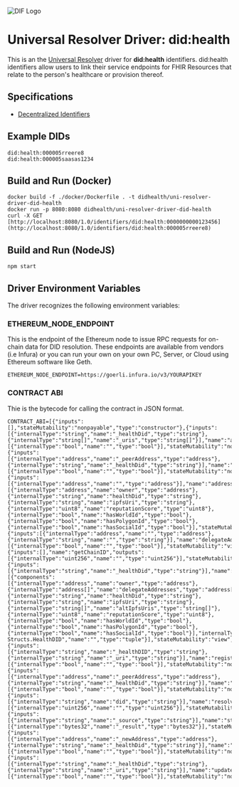 ![DIF Logo](https://raw.githubusercontent.com/decentralized-identity/universal-resolver/master/docs/logo-dif.png)

# Universal Resolver Driver: did:health

This is an the [Universal Resolver](https://github.com/decentralized-identity/universal-resolver/) driver for **did:health** identifiers.  did:health identifiers allow users to link their service endpoints for FHIR Resources that relate to the person's healthcare or provision thereof.

## Specifications

* [Decentralized Identifiers](https://w3c.github.io/did-core/)

## Example DIDs

```
did:health:000005rreere8
did:health:000005saasas1234
```

## Build and Run (Docker)

```
docker build -f ./docker/Dockerfile . -t didhealth/uni-resolver-driver-did-health
docker run -p 8080:8080 didhealth/uni-resolver-driver-did-health
curl -X GET [http://localhost:8080/1.0/identifiers/did:health:0000000000123456](http://localhost:8080/1.0/identifiers/did:health:000005rreere8)
```

## Build and Run (NodeJS)

```
npm start
```

## Driver Environment Variables

The driver recognizes the following environment variables:
### ETHEREUM_NODE_ENDPOINT
This is the endpoint of the Ethereum node to issue RPC requests for on-chain data for DID resolution.  These endpoints are available from vendors (i.e Infura) or you can run your own on your own PC, Server, or Cloud using Ethereum software like Geth.
```
ETHEREUM_NODE_ENDPOINT=https://goerli.infura.io/v3/YOURAPIKEY
```
### CONTRACT ABI
Thie is the bytecode for calling the contract in JSON format.
```
CONTRACT_ABI=[{"inputs":[],"stateMutability":"nonpayable","type":"constructor"},{"inputs":[{"internalType":"string","name":"_healthDid","type":"string"},{"internalType":"string[]","name":"_uris","type":"string[]"}],"name":"addAltData","outputs":[{"internalType":"bool","name":"","type":"bool"}],"stateMutability":"nonpayable","type":"function"},{"inputs":[{"internalType":"address","name":"_peerAddress","type":"address"},{"internalType":"string","name":"_healthDid","type":"string"}],"name":"addDelegateAddress","outputs":[{"internalType":"bool","name":"","type":"bool"}],"stateMutability":"nonpayable","type":"function"},{"inputs":[{"internalType":"address","name":"","type":"address"}],"name":"addressDidMapping","outputs":[{"internalType":"address","name":"owner","type":"address"},{"internalType":"string","name":"healthDid","type":"string"},{"internalType":"string","name":"ipfsUri","type":"string"},{"internalType":"uint8","name":"reputationScore","type":"uint8"},{"internalType":"bool","name":"hasWorldId","type":"bool"},{"internalType":"bool","name":"hasPolygonId","type":"bool"},{"internalType":"bool","name":"hasSocialId","type":"bool"}],"stateMutability":"view","type":"function"},{"inputs":[{"internalType":"address","name":"","type":"address"},{"internalType":"string","name":"","type":"string"}],"name":"delegateAddresses","outputs":[{"internalType":"bool","name":"","type":"bool"}],"stateMutability":"view","type":"function"},{"inputs":[],"name":"getChainID","outputs":[{"internalType":"uint256","name":"","type":"uint256"}],"stateMutability":"view","type":"function"},{"inputs":[{"internalType":"string","name":"_healthDid","type":"string"}],"name":"getHealtDID","outputs":[{"components":[{"internalType":"address","name":"owner","type":"address"},{"internalType":"address[]","name":"delegateAddresses","type":"address[]"},{"internalType":"string","name":"healthDid","type":"string"},{"internalType":"string","name":"ipfsUri","type":"string"},{"internalType":"string[]","name":"altIpfsUris","type":"string[]"},{"internalType":"uint8","name":"reputationScore","type":"uint8"},{"internalType":"bool","name":"hasWorldId","type":"bool"},{"internalType":"bool","name":"hasPolygonId","type":"bool"},{"internalType":"bool","name":"hasSocialId","type":"bool"}],"internalType":"struct Structs.HealthDID","name":"","type":"tuple"}],"stateMutability":"view","type":"function"},{"inputs":[{"internalType":"string","name":"_healthDID","type":"string"},{"internalType":"string","name":"_uri","type":"string"}],"name":"registerDID","outputs":[{"internalType":"bool","name":"","type":"bool"}],"stateMutability":"nonpayable","type":"function"},{"inputs":[{"internalType":"address","name":"_peerAddress","type":"address"},{"internalType":"string","name":"_healthDid","type":"string"}],"name":"removeDelegateAddress","outputs":[{"internalType":"bool","name":"","type":"bool"}],"stateMutability":"nonpayable","type":"function"},{"inputs":[{"internalType":"string","name":"did","type":"string"}],"name":"resolveChainId","outputs":[{"internalType":"uint256","name":"","type":"uint256"}],"stateMutability":"pure","type":"function"},{"inputs":[{"internalType":"string","name":"_source","type":"string"}],"name":"stringToBytes32","outputs":[{"internalType":"bytes32","name":"_result","type":"bytes32"}],"stateMutability":"pure","type":"function"},{"inputs":[{"internalType":"address","name":"_newAddress","type":"address"},{"internalType":"string","name":"_healthDid","type":"string"}],"name":"transferOwnership","outputs":[{"internalType":"bool","name":"","type":"bool"}],"stateMutability":"nonpayable","type":"function"},{"inputs":[{"internalType":"string","name":"_healthDid","type":"string"},{"internalType":"string","name":"_uri","type":"string"}],"name":"updateDIDData","outputs":[{"internalType":"bool","name":"","type":"bool"}],"stateMutability":"nonpayable","type":"function"}]
```

